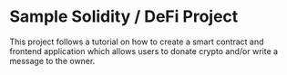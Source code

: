 # Sample Solidity / DeFi Project

This project follows a tutorial on how to create a smart contract and frontend application which allows users to donate crypto and/or write a message to the owner. 
